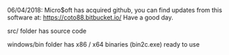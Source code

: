 06/04/2018:
Micro$oft has acquired github, you can find updates from this software at: https://coto88.bitbucket.io/
Have a good day.

src/ folder has source code

windows/bin folder has x86 / x64 binaries (bin2c.exe) ready to use 